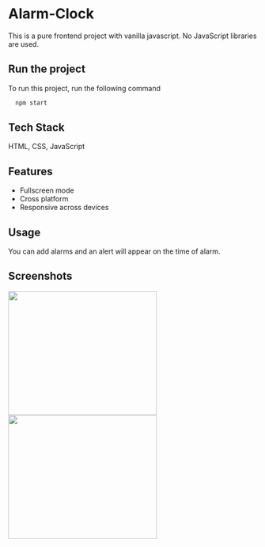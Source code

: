 # Alarm-Clock

This is a pure frontend project with vanilla javascript. No JavaScript libraries are used.


## Run the project

To run this project, run the following command

```bash
  npm start
```


## Tech Stack

 HTML, CSS, JavaScript


## Features

- Fullscreen mode
- Cross platform
- Responsive across devices


## Usage

You can add alarms and an alert will appear on the time of alarm.
## Screenshots

<img src="https://user-images.githubusercontent.com/114740896/204841092-527966d7-488d-4d32-977d-55b01d5e3d2f.png" width="300" height="250"><img src="https://user-images.githubusercontent.com/114740896/204841427-7246e93a-2eff-4d6a-a01d-2a508d59e5e4.png" width="300" height="250">

